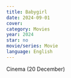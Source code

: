 ```yaml
---
title: Babygirl
date: 2024-09-01
cover: 
category: Movies
year: 2024
star: no
movie/series: Movie
language: English
---
```

Cinema (20 December)






